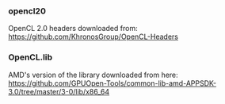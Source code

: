
### opencl20
OpenCL 2.0 headers downloaded from:
https://github.com/KhronosGroup/OpenCL-Headers

### OpenCL.lib
AMD's version of the library downloaded from here:
https://github.com/GPUOpen-Tools/common-lib-amd-APPSDK-3.0/tree/master/3-0/lib/x86_64
